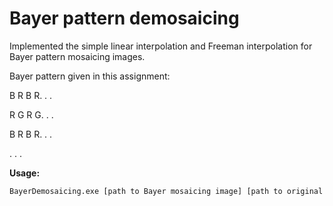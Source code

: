 # Bayer pattern demosaicing

Implemented the simple linear interpolation and Freeman interpolation for Bayer pattern mosaicing images.


Bayer pattern given in this assignment:

B R B R. . .

R G R G. . .

B R B R. . .

. . .

**Usage:**
```bat
BayerDemosaicing.exe [path to Bayer mosaicing image] [path to original image]
```
